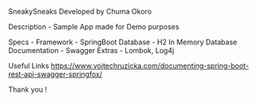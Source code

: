 SneakySneaks
Developed by Chuma Okoro


Description - Sample App made for Demo purposes

Specs - 
Framework - SpringBoot
Database - H2 In Memory Database
Documentation - Swagger
Extras - Lombok, Log4j

Useful Links
https://www.vojtechruzicka.com/documenting-spring-boot-rest-api-swagger-springfox/

Thank you !

